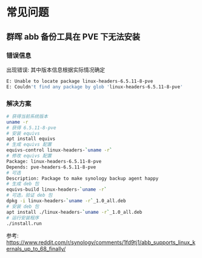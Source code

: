 # 常见问题

## 群晖 abb 备份工具在 PVE 下无法安装

### 错误信息
出现错误: 其中版本信息根据实际情况确定
```bash
E: Unable to locate package linux-headers-6.5.11-8-pve
E: Couldn't find any package by glob 'linux-headers-6.5.11-8-pve'
```

### 解决方案
```bash
# 获得当前系统版本
uname -r
# 获得 6.5.11-8-pve
# 安装 equivs
apt install equivs
# 生成 equivs 配置
equivs-control linux-headers-`uname -r`
# 修改 equivs 配置
Package: linux-headers-6.5.11-8-pve
Depends: pve-headers-6.5.11-8-pve
# 可选
Description: Package to make synology backup agent happy
# 生成 deb 包
equivs-build linux-headers-`uname -r`
# 可选，验证 deb 包
dpkg -i linux-headers-`uname -r`_1.0_all.deb
# 安装 deb 包
apt install ./linux-headers-`uname -r`_1.0_all.deb
# 运行安装程序
./install.run
```


参考: <a href="https://www.reddit.com/r/synology/comments/1fd9tj1/abb_supports_linux_kernals_up_to_68_finally/" target="_blank">https://www.reddit.com/r/synology/comments/1fd9tj1/abb_supports_linux_kernals_up_to_68_finally/</a>
